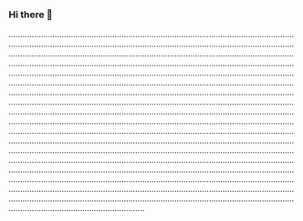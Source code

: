 ### Hi there 👋

...................................................................................................................................................................................................................................................................................................................................................................................................................................................................................................................................................................................................................................................................................................................................................................................................................................................................................................................................................................................................................................................................................................................................................................................................................................................................................................................................................................................................................................................................................................................................................................................................................................................................................................................................................................................................................................................................................................................................................................................................................................................................................................................................................................................................................................................................................................................................................................................